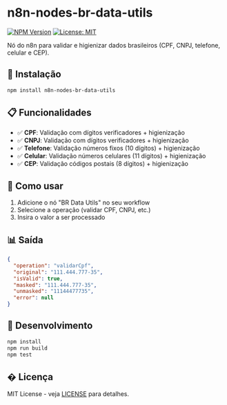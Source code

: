 # n8n-nodes-br-data-utils

[![NPM Version](https://img.shields.io/npm/v/n8n-nodes-br-data-utils)](https://www.npmjs.com/package/n8n-nodes-br-data-utils)
[![License: MIT](https://img.shields.io/badge/License-MIT-yellow.svg)](https://opensource.org/licenses/MIT)

Nó do n8n para validar e higienizar dados brasileiros (CPF, CNPJ, telefone, celular e CEP).

## 🚀 Instalação

```bash
npm install n8n-nodes-br-data-utils
```

## 📋 Funcionalidades

- ✅ **CPF**: Validação com dígitos verificadores + higienização
- ✅ **CNPJ**: Validação com dígitos verificadores + higienização  
- ✅ **Telefone**: Validação números fixos (10 dígitos) + higienização
- ✅ **Celular**: Validação números celulares (11 dígitos) + higienização
- ✅ **CEP**: Validação códigos postais (8 dígitos) + higienização

## 🎯 Como usar

1. Adicione o nó "BR Data Utils" no seu workflow
2. Selecione a operação (validar CPF, CNPJ, etc.)
3. Insira o valor a ser processado

## 📊 Saída

```json
{
  "operation": "validarCpf",
  "original": "111.444.777-35",
  "isValid": true,
  "masked": "111.444.777-35",
  "unmasked": "11144477735",
  "error": null
}
```

## 🔧 Desenvolvimento

```bash
npm install
npm run build
npm test
```

## � Licença

MIT License - veja [LICENSE](LICENSE) para detalhes.